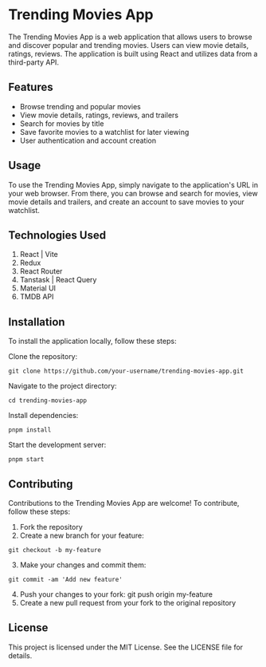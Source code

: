 # Trending Movies App
The Trending Movies App is a web application that allows users to browse and discover popular and trending movies. Users can view movie details, ratings, reviews. The application is built using React and utilizes data from a third-party API.

## Features
* Browse trending and popular movies
* View movie details, ratings, reviews, and trailers
* Search for movies by title
* Save favorite movies to a watchlist for later viewing
* User authentication and account creation

## Usage
To use the Trending Movies App, simply navigate to the application's URL in your web browser. From there, you can browse and search for movies, view movie details and trailers, and create an account to save movies to your watchlist.

## Technologies Used
1. React | Vite
2. Redux
3. React Router
4. Tanstask | React Query
5. Material UI
6. TMDB API

## Installation
To install the application locally, follow these steps:

Clone the repository: 
```
git clone https://github.com/your-username/trending-movies-app.git
```

Navigate to the project directory: 
```
cd trending-movies-app
``` 
Install dependencies: 
```
pnpm install
```
Start the development server:
```
pnpm start
```

## Contributing
Contributions to the Trending Movies App are welcome! To contribute, follow these steps:

1. Fork the repository
2. Create a new branch for your feature: 
```
git checkout -b my-feature
```
3. Make your changes and commit them: 
```
git commit -am 'Add new feature'
```
4. Push your changes to your fork: git push origin my-feature
5. Create a new pull request from your fork to the original repository

## License
This project is licensed under the MIT License. See the LICENSE file for details.